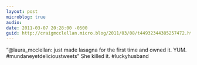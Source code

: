 ```yaml
---
layout: post
microblog: true
audio: 
date: 2011-03-07 20:28:00 -0500
guid: http://craigmcclellan.micro.blog/2011/03/08/t44932344385257472.html
---
```

“@laura_mcclellan: just made lasagna for the first time and owned it. YUM. #mundaneyetdelicioustweets” She killed it. #luckyhusband
